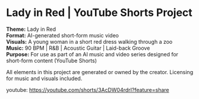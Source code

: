# Lady in Red | YouTube Shorts Project

**Theme:** Lady in Red  
**Format:** AI-generated short-form music video  
**Visuals:** A young woman in a short red dress walking through a zoo  
**Music:** 90 BPM | R&B | Acoustic Guitar | Laid-back Groove  
**Purpose:** For use as part of an AI music and video series designed for short-form content (YouTube Shorts)

All elements in this project are generated or owned by the creator. Licensing for music and visuals included.

youtube: https://youtube.com/shorts/3AcDW04rdrI?feature=share
